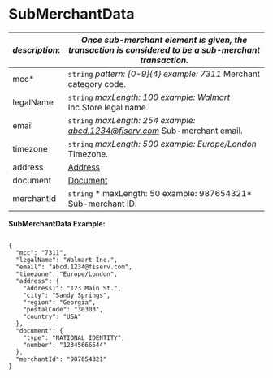 
# SubMerchantData

| *description*:   | *Once sub-merchant element is given, the transaction is considered to be a sub-merchant transaction.*|
|----|----|
| mcc* |    ``` string ```  *pattern: [0-9]{4} example: 7311* Merchant category code.|
| legalName |    ``` string ```  *maxLength: 100 example: Walmart* Inc.Store legal name.|
| email |   ``` string ```  *maxLength: 254 example: abcd.1234@fiserv.com* Sub-merchant email.|
| timezone |  ``` string ```  *maxLength: 500 example: Europe/London* Timezone.|
| address |  [Address](?path=docs/schemas-md/Address.md)|        
| document |  [Document](?path=docs/schemas-md/Document.md)|
| merchantId |   ``` string ```  * maxLength: 50  example: 987654321* Sub-merchant ID.|

**SubMerchantData Example:**

```{r}

{
  "mcc": "7311",
  "legalName": "Walmart Inc.",
  "email": "abcd.1234@fiserv.com",
  "timezone": "Europe/London",
  "address": {
    "address1": "123 Main St.",
    "city": "Sandy Springs",
    "region": "Georgia",
    "postalCode": "30303",
    "country": "USA"
  },
  "document": {
    "type": "NATIONAL_IDENTITY",
    "number": "12345666544"
  },
  "merchantId": "987654321"
}
``` 
